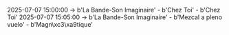 2025-07-07 15:00:00 -> b'La Bande-Son Imaginaire' - b'Chez Toi' - b'Chez Toi'
2025-07-07 15:05:00 -> b'La Bande-Son Imaginaire' - b'Mezcal a pleno vuelo' - b'Magn\xc3\xa9tique'
